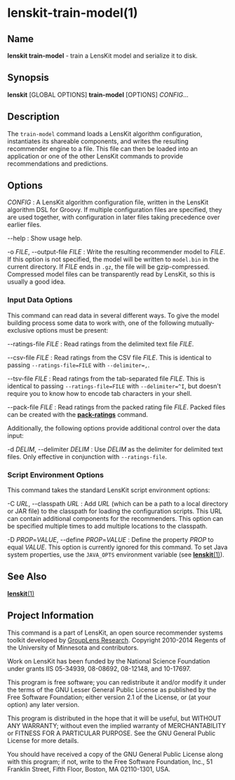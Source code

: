 # lenskit-train-model(1)

## Name

**lenskit train-model** - train a LensKit model and serialize it to disk.

## Synopsis

**lenskit** [GLOBAL OPTIONS] **train-model** [OPTIONS] *CONFIG*...

## Description

The `train-model` command loads a LensKit algorithm configuration, instantiates its shareable
components, and writes the resulting recommender engine to a file.  This file can then be loaded
into an application or one of the other LensKit commands to provide recommendations and predictions.

## Options

*CONFIG*
:   A LensKit algorithm configuration file, written in the LensKit algorithm DSL for Groovy.  If
    multiple configuration files are specified, they are used together, with configuration in later
    files taking precedence over earlier files.

--help
:   Show usage help.

-o *FILE*, --output-file *FILE*
:   Write the resulting recommender model to *FILE*.  If this option is not specified, the model
    will be written to `model.bin` in the current directory.  If *FILE* ends in `.gz`, the file will
    be gzip-compressed.  Compressed model files can be transparently read by LensKit, so this is
    usually a good idea.

### Input Data Options

This command can read data in several different ways.  To give the model building process some
data to work with, one of the following mutually-exclusive options must be present:

--ratings-file *FILE*
:   Read ratings from the delimited text file *FILE*.

--csv-file *FILE*
:   Read ratings from the CSV file *FILE*.  This is identical to passing `--ratings-file=FILE` with
    `--delimiter=,`.

--tsv-file *FILE*
:   Read ratings from the tab-separated file *FILE*. This is identical to passing
    `--ratings-file=FILE` with `--delimiter=^I`, but doesn't require you to know how to encode
    tab characters in your shell.

--pack-file *FILE*
:   Read ratings from the packed rating file *FILE*.  Packed files can be created with the
    [**pack-ratings**](lenskit-pack-ratings.1.html) command.

Additionally, the following options provide additional control over the data input:

-d *DELIM*, --delimiter *DELIM*
:   Use *DELIM* as the delimiter for delimited text files.  Only effective in conjunction with
    `--ratings-file`.

### Script Environment Options

This command takes the standard LensKit script environment options:

-C *URL*, --classpath *URL*
:   Add *URL* (which can be a path to a local directory or JAR file) to the classpath for loading
    the configuration scripts.  This URL can contain additional components for the recommenders.
    This option can be specified multiple times to add multiple locations to the classpath.

-D *PROP*=*VALUE*, --define *PROP*=*VALUE*
:   Define the property *PROP* to equal *VALUE*.  This option is currently ignored for this command.
    To set Java system properties, use the `JAVA_OPTS` environment variable (see
    [**lenskit**(1)](lenskit.1.html)).

## See Also

[**lenskit**(1)](./lenskit.1.html)

## Project Information

This command is a part of LensKit, an open source recommender systems toolkit
developed by [GroupLens Research](http://grouplens.org).
Copyright 2010-2014 Regents of the University of Minnesota and contributors.

Work on LensKit has been funded by the National Science Foundation under
grants IIS 05-34939, 08-08692, 08-12148, and 10-17697.

This program is free software; you can redistribute it and/or modify
it under the terms of the GNU Lesser General Public License as
published by the Free Software Foundation; either version 2.1 of the
License, or (at your option) any later version.

This program is distributed in the hope that it will be useful, but WITHOUT
ANY WARRANTY; without even the implied warranty of MERCHANTABILITY or FITNESS
FOR A PARTICULAR PURPOSE. See the GNU General Public License for more
details.

You should have received a copy of the GNU General Public License along with
this program; if not, write to the Free Software Foundation, Inc., 51
Franklin Street, Fifth Floor, Boston, MA 02110-1301, USA.
